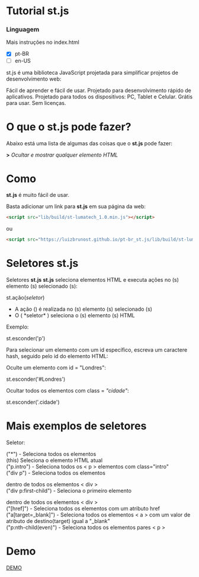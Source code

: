 # Tutorial **st.js**

### Linguagem

Mais instruções no index.html

- [x] pt-BR
- [ ] en-US

st.js é uma biblioteca JavaScript projetada para simplificar projetos de desenvolvimento web:

Fácil de aprender e fácil de usar.
Projetado para desenvolvimento rápido de aplicativos.
Projetado para todos os dispositivos: PC, Tablet e Celular.
Grátis para usar. Sem licenças.

# O que o **st.js** pode fazer?
Abaixo está uma lista de algumas das coisas que o **st.js** pode fazer:

**>** *Ocultar e mostrar qualquer elemento HTML*

# Como
**st.js** é muito fácil de usar.

Basta adicionar um link para **st.js** em sua página da web:
```html
<script src="lib/build/st-lumatech_1.0.min.js"></script>
```
ou<br>
```html
<script src="https://luizbrunost.github.io/pt-br_st.js/lib/build/st-lumatech_1.0.min.js"></script>
```

# Seletores st.js

Seletores **st.js**
**st.js** seleciona elementos HTML e executa ações no (s) elemento (s) selecionado (s):

st.ação(*seletor*)
<ul>
  <li>A ação () é realizada no (s) elemento (s) selecionado (s)</li>
  <li>O ( *seletor* ) seleciona o (s) elemento (s) HTML</li>
</ul>
Exemplo:

st.esconder('p')

Para selecionar um elemento com um id específico, escreva um caractere hash, seguido pelo id do elemento HTML:

Oculte um elemento com id = "Londres":

st.esconder('#Londres')

Ocultar todos os elementos com class = *"cidade"*:

st.esconder('.cidade')

# Mais exemplos de seletores

Seletor:

("*") - Seleciona todos os elementos<br>
(this)	Seleciona o elemento HTML atual<br>	
("p.intro") - Seleciona todos os < p > elementos com class="intro"<br>
("div p") - Seleciona todos os elementos <p> dentro de todos os elementos < div ><br>
("div p:first-child") - Seleciona o primeiro elemento <p> dentro de todos os elementos < div ><br>
("[href]") - Seleciona todos os elementos com um atributo href<br>
("a[target=_blank]") - Seleciona todos os elementos < a > com um valor de atributo de destino(target) igual a "_blank"<br>
("p:nth-child(even)") - Seleciona todos os elementos pares < p ><br>

# Demo
[DEMO](https://luizbrunost.github.io/pt-br_st.js/)
